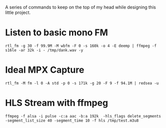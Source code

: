 A series of commands to keep on the top of my head while designing this little project.

# Listen to basic mono FM
`rtl_fm -g 30 -f 99.9M -M wbfm -F 0 -s 160k -o 4 -E deemp | ffmpeg -f s16le -ar 32k -i - /tmp/dank.wav -y`

# Ideal MPX Capture
`rtl_fm -M fm -l 0 -A std -p 0 -s 171k -g 20 -F 9 -f 94.1M | redsea -u`

# HLS Stream with ffmpeg
`ffmpeg -f alsa -i pulse -c:a aac -b:a 192k  -hls_flags delete_segments -segment_list_size 40 -segment_time 10 -f hls /tmp/test.m3u8`
